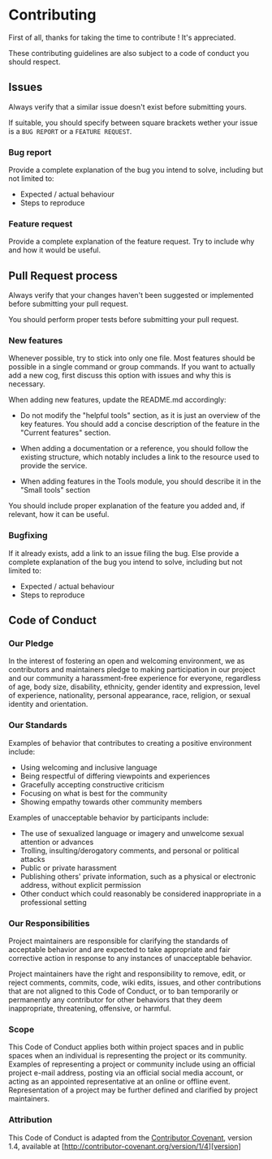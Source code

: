 # Contributing

First of all, thanks for taking the time to contribute ! It's appreciated.

These contributing guidelines are also subject to a code of conduct you should respect.

## Issues

Always verify that a similar issue doesn't exist before submitting yours.

If suitable, you should specify between square brackets wether your issue is a `BUG REPORT` or a `FEATURE REQUEST`.

### Bug report

Provide a complete explanation of the bug you intend to solve, including but not limited to:

- Expected / actual behaviour
- Steps to reproduce

### Feature request

Provide a complete explanation of the feature request. Try to include why and how it would be useful.

## Pull Request process

Always verify that your changes haven't been suggested or implemented before submitting your pull request.

You should perform proper tests before submitting your pull request.

### New features

Whenever possible, try to stick into only one file. Most features should be possible in a single command or group commands.
If you want to actually add a new cog, first discuss this option with issues and why this is necessary.

When adding new features, update the README.md accordingly:

- Do not modify the "helpful tools" section, as it is just an overview of the key features.
  You should add a concise description of the feature in the "Current features" section.

- When adding a documentation or a reference, you should follow the existing structure,
  which notably includes a link to the resource used to provide the service.

- When adding features in the Tools module, you should describe it in the "Small tools" section

You should include proper explanation of the feature you added and, if relevant,
how it can be useful.

### Bugfixing

If it already exists, add a link to an issue filing the bug. Else provide a complete explanation
of the bug you intend to solve, including but not limited to:

- Expected / actual behaviour
- Steps to reproduce

## Code of Conduct

### Our Pledge

In the interest of fostering an open and welcoming environment, we as
contributors and maintainers pledge to making participation in our project and
our community a harassment-free experience for everyone, regardless of age, body
size, disability, ethnicity, gender identity and expression, level of experience,
nationality, personal appearance, race, religion, or sexual identity and
orientation.

### Our Standards

Examples of behavior that contributes to creating a positive environment
include:

- Using welcoming and inclusive language
- Being respectful of differing viewpoints and experiences
- Gracefully accepting constructive criticism
- Focusing on what is best for the community
- Showing empathy towards other community members

Examples of unacceptable behavior by participants include:

- The use of sexualized language or imagery and unwelcome sexual attention or
advances
- Trolling, insulting/derogatory comments, and personal or political attacks
- Public or private harassment
- Publishing others' private information, such as a physical or electronic
  address, without explicit permission
- Other conduct which could reasonably be considered inappropriate in a
  professional setting

### Our Responsibilities

Project maintainers are responsible for clarifying the standards of acceptable
behavior and are expected to take appropriate and fair corrective action in
response to any instances of unacceptable behavior.

Project maintainers have the right and responsibility to remove, edit, or
reject comments, commits, code, wiki edits, issues, and other contributions
that are not aligned to this Code of Conduct, or to ban temporarily or
permanently any contributor for other behaviors that they deem inappropriate,
threatening, offensive, or harmful.

### Scope

This Code of Conduct applies both within project spaces and in public spaces
when an individual is representing the project or its community. Examples of
representing a project or community include using an official project e-mail
address, posting via an official social media account, or acting as an appointed
representative at an online or offline event. Representation of a project may be
further defined and clarified by project maintainers.

### Attribution

This Code of Conduct is adapted from the [Contributor Covenant][homepage], version 1.4,
available at [http://contributor-covenant.org/version/1/4][version]

[homepage]: http://contributor-covenant.org
[version]: http://contributor-covenant.org/version/1/4/
